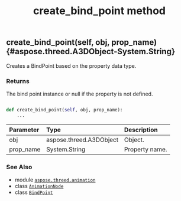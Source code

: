 ﻿---
title: create_bind_point method
second_title: Aspose.3D for Python via .NET API References
description: 
type: docs
weight: 20
url: /python-net/aspose.threed.animation/animationnode/create_bind_point/
is_root: false
---

## create_bind_point(self, obj, prop_name) {#aspose.threed.A3DObject-System.String}

Creates a BindPoint based on the property data type.


### Returns 


The bind point instance or null if the property is not defined.


```python

def create_bind_point(self, obj, prop_name):
    ...
```


| Parameter | Type | Description |
| :- | :- | :- |
| obj | aspose.threed.A3DObject | Object. |
| prop_name | System.String | Property name. |



### See Also
* module [`aspose.threed.animation`](../../)
* class [`AnimationNode`](/3d/python-net/aspose.threed.animation/animationnode)
* class [`BindPoint`](/3d/python-net/aspose.threed.animation/bindpoint)
